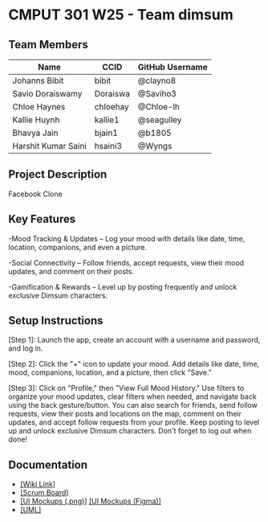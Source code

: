 # CMPUT 301 W25 - Team dimsum

## Team Members

| Name        | CCID   | GitHub Username           | 
| ----------- | ------ | ------------------------- |
| Johanns Bibit | bibit | @clayno8           |
| Savio Doraiswamy | Doraiswa | @Saviho3     |
| Chloe Haynes | chloehay | @Chloe-lh        |
| Kallie Huynh | kallie1 | @seagulley        |
| Bhavya Jain | bjain1 | @b1805              |
| Harshit Kumar Saini | hsaini3 | @Wyngs           |

## Project Description

Facebook Clone

## Key Features

-Mood Tracking & Updates – Log your mood with details like date, time, location, companions, and even a picture.

-Social Connectivity – Follow friends, accept requests, view their mood updates, and comment on their posts.

-Gamification & Rewards – Level up by posting frequently and unlock exclusive Dimsum characters.

## Setup Instructions

[Step 1]: Launch the app, create an account with a username and password, and log in.

[Step 2]: Click the "+" icon to update your mood. Add details like date, time, mood, companions, location, and a picture, then click "Save."

[Step 3]: Click on "Profile," then "View Full Mood History." Use filters to organize your mood updates, clear filters when needed, and navigate back using the back gesture/button. You can also search for friends, send follow requests, view their posts and locations on the map, comment on their updates, and accept follow requests from your profile. Keep posting to level up and unlock exclusive Dimsum characters. Don't forget to log out when done!

## Documentation

- [[Wiki Link]](https://github.com/cmput301-w25/project-dimsum/wiki)
- [[Scrum Board]](https://github.com/orgs/cmput301-w25/projects/50)
- [[UI Mockups (.png)]](https://github.com/cmput301-w25/project-dimsum/blob/main/_static/UI%20mockups%20project%20part%204.png) [[UI Mockups (Figma)]](https://www.figma.com/design/1b7dAlKlSO313xXMOJRUdT/301-Project?node-id=0-1&p=f&t=57DvF6milSheNCOQ-0) 
- [[UML]](https://github.com/cmput301-w25/project-dimsum/blob/main/_static/ProjPt3.drawio.png)

